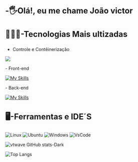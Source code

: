 
<h2 style="font-size:25px;">-🖐Olá!, eu me chame João victor</h2>

<h3 style="font-size:25px;">👨🏽‍💻-Tecnologias Mais ultizadas</h3>

- Controle e Contêinerização
<p align="start">
  <a href="https://skillicons.dev">
    <img src="https://skillicons.dev/icons?i=git,docker, laravel" />
  </a>
</p>
- Front-end
<p align="center">
  <a href="https://skillicons.dev">
    
   [![My Skills](https://skillicons.dev/icons?i=js,html,css,vue,bootstrap)](https://skillicons.dev)
   
  </a>
</p>
- Back-end
<p align="center">
  <a href="https://skillicons.dev">
    
   [![My Skills](https://skillicons.dev/icons?i=laravel,php,mysql)](https://skillicons.dev)
   
  </a>
</p>


<h3 style="font-size:25px;">🖥️-Ferramentas e IDE´S</h3>

![Linux](https://img.shields.io/badge/Linux-FCC624?style=for-the-badge&logo=linux&logoColor=black)
![Ubuntu](https://img.shields.io/badge/Ubuntu-E95420?style=for-the-badge&logo=ubuntu&logoColor=white)
![Windows](https://img.shields.io/badge/Windows-0078D6?style=for-the-badge&logo=windows&logoColor=white)
![VsCode](https://img.shields.io/badge/Visual_Studio_Code-0078D4?style=for-the-badge&logo=visual%20studio%20code&logoColor=white)

  
 ![vtwave GitHub stats-Dark](https://github-readme-stats.vercel.app/api?username=joaovrmoura&show_icons=true&theme=dark#gh-dark-mode-only)

  ![Top Langs](https://github-readme-stats.vercel.app/api/top-langs/?username=joaovrmoura&hide=javascript,css,scss,html&theme=tokyonight)

